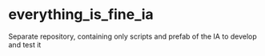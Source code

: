 # everything_is_fine_ia
Separate repository, containing only scripts and prefab of the IA to develop and test it
